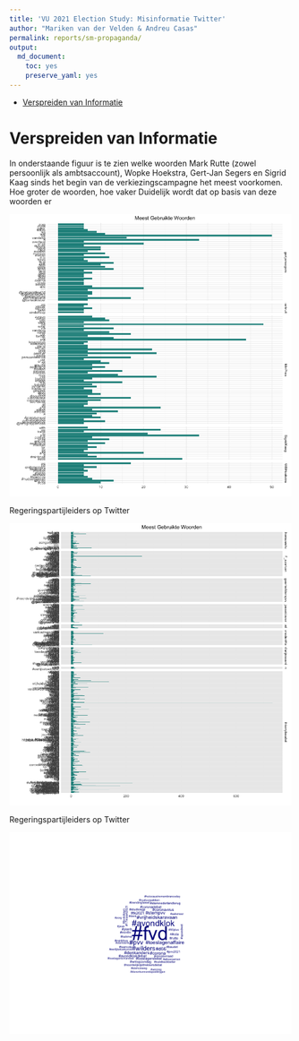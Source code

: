 ```yaml
---
title: 'VU 2021 Election Study: Misinformatie Twitter'
author: "Mariken van der Velden & Andreu Casas"
permalink: reports/sm-propaganda/
output: 
  md_document:
    toc: yes
    preserve_yaml: yes
---
```


-   [Verspreiden van Informatie](#verspreiden-van-informatie)

Verspreiden van Informatie
==========================

In onderstaande figuur is te zien welke woorden Mark Rutte (zowel
persoonlijk als ambtsaccount), Wopke Hoekstra, Gert-Jan Segers en Sigrid
Kaag sinds het begin van de verkiezingscampagne het meest voorkomen. Hoe
groter de woorden, hoe vaker Duidelijk wordt dat op basis van deze
woorden er

<img src="sharing on twitter - coalitiepartijen-1.png" alt="Regeringspartijleiders op Twitter"  />
<p class="caption">
Regeringspartijleiders op Twitter
</p>

<img src="sharing on twitter - oppositiepartijen-1.png" alt="Regeringspartijleiders op Twitter"  />
<p class="caption">
Regeringspartijleiders op Twitter
</p>

<img src="unnamed-chunk-1-1.png" style="display: block; margin: auto;" />
